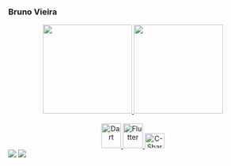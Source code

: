 ### Bruno Vieira

<div align="center">
  <a href="https://github.com/BrunoVieiraL">
  <img height="180em" src="https://github-readme-stats.vercel.app/api?username=BrunoVieiraL&show_icons=true&theme=dracula&include_all_commits=true&count_private=true"/>
  <img height="180em" src="https://github-readme-stats.vercel.app/api/top-langs/?username=BrunoVieiraL&layout=compact&langs_count=7&theme=dracula"/>
</div>
  
<div align="center" ><br >
  <img aling="center" alt="Dart" height="50" width="40" src="https://cdn.jsdelivr.net/gh/devicons/devicon/icons/dart/dart-original.svg" />
  <img aling="center" alt="Flutter" height="50" width="40" src="https://cdn.jsdelivr.net/gh/devicons/devicon/icons/flutter/flutter-original.svg" />
  <img aling="center" alt="C-Sharp" height="30" width="40" src="https://cdn.jsdelivr.net/gh/devicons/devicon/icons/csharp/csharp-original.svg" />         
 
 
</div>
  
  
 
<div> 
  <a href = "mailto:bruno.leo516@hotmail.com"><img src="https://img.shields.io/badge/-Gmail-%23333?style=for-the-badge&logo=gmail&logoColor=white" target="_blank"></a>
  <a href="https://www.linkedin.com/in/bruno-vieira-818976191/" target="_blank"><img src="https://img.shields.io/badge/-LinkedIn-%230077B5?style=for-the-badge&logo=linkedin&logoColor=white" target="_blank"></a> 
 
 
</div>
